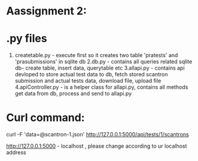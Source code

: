 
# Aassignment 2:

# .py files
1. createtable.py - execute first so it creates two table 'pratests' and 'prasubmissions' in sqlite db
2.db.py - contains all queries related sqlite db- create table, insert data, querytable etc
3.allapi.py - contains api devloped to store actual test data to db, fetch stored scantron submission and actual tests data,  download file, upload file
4.apiController.py - is a helper class for allapi.py, contains all methods get data from db, process and send to allapi.py

# Curl command:

curl -F 'data=@scantron-1.json' http://127.0.0.1:5000/api/tests/1/scantrons

http://127.0.0.1:5000 - localhost , please change according to ur localhost address

